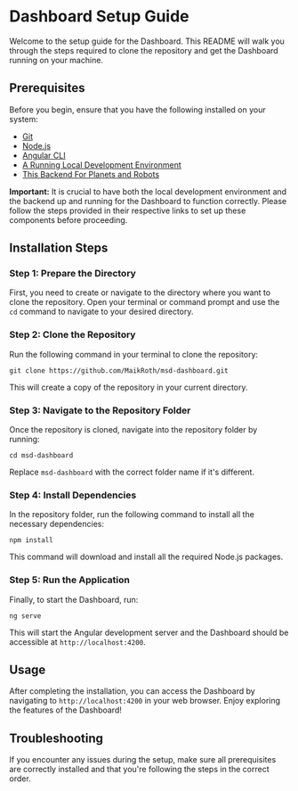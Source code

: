 # Dashboard Setup Guide

Welcome to the setup guide for the Dashboard. This README will walk you through the steps required to clone the repository and get the Dashboard running on your machine.

## Prerequisites

Before you begin, ensure that you have the following installed on your system:
- [Git](https://git-scm.com/downloads)
- [Node.js](https://nodejs.org/en/download/)
- [Angular CLI](https://angular.io/cli)
- [A Running Local Development Environment](https://gitlab.com/the-microservice-dungeon/devops-team/local-dev-environment)
- [This Backend For Planets and Robots](https://gitlab.com/debuas1999/rs-microservice-dungeon-map-api-backend)

**Important:** It is crucial to have both the local development environment and the backend up and running for the Dashboard to function correctly. Please follow the steps provided in their respective links to set up these components before proceeding.

## Installation Steps

### Step 1: Prepare the Directory
First, you need to create or navigate to the directory where you want to clone the repository. Open your terminal or command prompt and use the `cd` command to navigate to your desired directory.

### Step 2: Clone the Repository
Run the following command in your terminal to clone the repository:

```
git clone https://github.com/MaikRoth/msd-dashboard.git
```

This will create a copy of the repository in your current directory.

### Step 3: Navigate to the Repository Folder
Once the repository is cloned, navigate into the repository folder by running:

```
cd msd-dashboard
```

Replace `msd-dashboard` with the correct folder name if it's different.

### Step 4: Install Dependencies
In the repository folder, run the following command to install all the necessary dependencies:

```
npm install
```

This command will download and install all the required Node.js packages.

### Step 5: Run the Application
Finally, to start the Dashboard, run:

```
ng serve
```


This will start the Angular development server and the Dashboard should be accessible at `http://localhost:4200`.

## Usage

After completing the installation, you can access the Dashboard by navigating to `http://localhost:4200` in your web browser. Enjoy exploring the features of the Dashboard!

## Troubleshooting

If you encounter any issues during the setup, make sure all prerequisites are correctly installed and that you're following the steps in the correct order.
